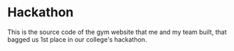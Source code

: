 # Hackathon
This is the source code of the gym website that me and my team built, that bagged us 1st place in our college's hackathon.
